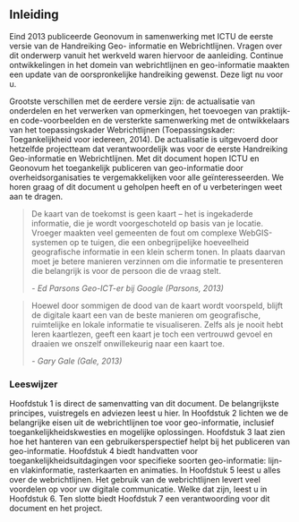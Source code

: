 ## Inleiding
Eind 2013 publiceerde Geonovum in samenwerking met ICTU de eerste versie van de Handreiking Geo-
informatie en Webrichtlijnen. Vragen over dit onderwerp vanuit het werkveld waren hiervoor de aanleiding.
Continue ontwikkelingen in het domein van webrichtlijnen en geo-informatie maakten een update van de
oorspronkelijke handreiking gewenst. Deze ligt nu voor u.

Grootste verschillen met de eerdere versie zijn: de actualisatie van onderdelen en het verwerken van
opmerkingen, het toevoegen van praktijk- en code-voorbeelden en de versterkte samenwerking met de
ontwikkelaars van het toepassingskader Webrichtlijnen (Toepassingskader: Toegankelijkheid voor iedereen,
2014). De actualisatie is uitgevoerd door hetzelfde projectteam dat verantwoordelijk was voor de eerste
Handreiking Geo-informatie en Webrichtlijnen. Met dit document hopen ICTU en Geonovum het toegankelijk
publiceren van geo-informatie door overheidsorganisaties te vergemakkelijken voor alle geïnteresseerden.
We horen graag of dit document u geholpen heeft en of u verbeteringen weet aan te dragen.

> De kaart van de toekomst is geen kaart – het is ingekaderde informatie, die je wordt
> voorgeschoteld op basis van je locatie. Vroeger maakten veel gemeenten de fout om complexe
> WebGIS-systemen op te tuigen, die een onbegrijpelijke hoeveelheid geografische informatie in een
> klein scherm tonen. In plaats daarvan moet je betere manieren verzinnen om die informatie te
> presenteren die belangrijk is voor de persoon die de vraag stelt.
>
> _- Ed Parsons Geo-ICT-er bij Google (Parsons, 2013)_


> Hoewel door sommigen de dood van de kaart wordt voorspeld, blijft de digitale kaart een van de beste manieren om geografische, ruimtelijke en lokale informatie te visualiseren. Zelfs als je nooit hebt leren kaartlezen, geeft een kaart je toch een vertrouwd gevoel en draaien we onszelf onwillekeurig naar een kaart toe.
>
> _- Gary Gale (Gale, 2013)_

### Leeswijzer
Hoofdstuk 1 is direct de samenvatting van dit document. De belangrijkste principes, vuistregels en adviezen leest u hier. In Hoofdstuk 2 lichten we de belangrijke eisen uit de webrichtlijnen toe voor geo-informatie, inclusief toegankelijkheidskwesties en mogelijke oplossingen. Hoofdstuk 3 laat zien hoe het hanteren van een gebruikersperspectief helpt bij het publiceren van geo-informatie. Hoofdstuk 4 biedt handvatten voor toegankelijkheidsuitdagingen voor specifieke soorten geo-informatie: lijn- en vlakinformatie, rasterkaarten en animaties. In Hoofdstuk 5 leest u alles over de webrichtlijnen. Het gebruik van de webrichtlijnen levert veel voordelen op voor uw digitale communicatie. Welke dat zijn, leest u in Hoofdstuk 6. Ten slotte biedt Hoofdstuk 7 een verantwoording voor dit document en het project.
